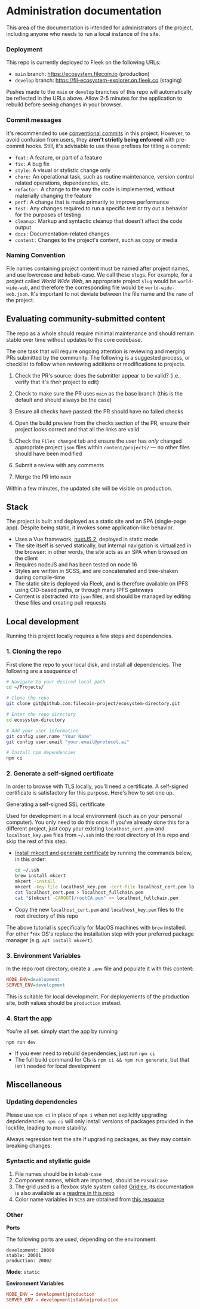 # Administration documentation

This area of the documentation is intended for administrators of the project, including anyone who needs to run a local instance of the site.

### Deployment

This repo is currently deployed to Fleek on the following URLs:

- `main` branch: https://ecosystem.filecoin.io (production)
- `develop` branch: https://fil-ecosystem-explorer.on.fleek.co (staging)

Pushes made to the `main` or `develop` branches of this repo will automatically be reflected in the URLs above. Allow 2-5 minutes for the application to rebuild before seeing changes in your browser.

### Commit messages

It's recommended to use [conventional commits](https://www.conventionalcommits.org/en/v1.0.0/) in this project. However, to avoid confusion from users, they **aren't strictly being enforced** with pre-commit hooks. Still, it's advisable to use these prefixes for titling a commit:

- `feat:` A feature, or part of a feature
- `fix:` A bug fix
- `style:` A visual or stylistic change only
- `chore:` An operational task, such as routine maintenance, version control related operations, dependencies, etc.
- `refactor:` A change to the way the code is implemented, without materially changing the feature
- `perf:` A change that is made primarily to improve performance
- `test:` Any changes required to run a specific test or try out a behavior for the purposes of testing
- `cleanup:` Markup and syntactic cleanup that doesn't affect the code output
- `docs:` Documentation-related changes
- `content:` Changes to the project's content, such as copy or media

### Naming Convention

File names containing project content must be named after project names, and use lowercase and kebab-case. We call these `slug`s. 
For example, for a project called _World Wide Web_, an appropriate project `slug` would be `world-wide-web`, and therefore the corresponding file would be `world-wide-web.json`. It's important to not deviate between the file name and the `name` of the project.

## Evaluating community-submitted content

The repo as a whole should require minimal maintenance and should remain stable over time without updates to the core codebase.

The one task that will require ongoing attention is reviewing and merging PRs submitted by the community. The following is a suggested process, or checklist to follow when reviewing additions or modifications to projects.

1. Check the PR's source: does the submitter appear to be valid? (i.e., verify that it's _their_ project to edit)

2. Check to make sure the PR uses `main` as the base branch (this is the default and should always be the case)

3. Ensure all checks have passed: the PR should have no failed checks

4. Open the build preview from the checks section of the PR, ensure their project looks correct and that all the links are valid

5. Check the `Files changed` tab and ensure the user has _only_ changed appropriate project `json` files within `content/projects/` — no other files should have been modified

6. Submit a review with any comments

7. Merge the PR into `main`

Within a few minutes, the updated site will be visible on production.


## Stack

The project is built and deployed as a static site and an SPA (single-page app). Despite being static, it invokes some application-like behavior.

- Uses a Vue framework, [nuxtJS 2](https://nuxtjs.org/), deployed in static mode
- The site itself is served statically, but internal navigation is virtualized in the browser: in other words, the site acts as an SPA when browsed on the client
- Requires nodeJS and has been tested on node 16
- Styles are written in SCSS, and are concatenated and tree-shaken during compile-time
- The static site is deployed via Fleek, and is therefore available on IPFS using CID-based paths, or through many IPFS gateways
- Content is abstracted into `json` files, and should be managed by editing these files and creating pull requests


## Local development

Running this project locally requires a few steps and dependencies.

### 1. Cloning the repo

First clone the repo to your local disk, and install all dependencies. The following are a ssequence of

```zsh
# Navigate to your desired local path
cd ~/Projects/

# Clone the repo
git clone git@github.com:filecoin-project/ecosystem-directory.git

# Enter the repo directory
cd ecosystem-directory

# Add your user information
git config user.name "Your Name"
git config user.email "your.email@protocol.ai"

# Install npm dependencies
npm ci
```

### 2. Generate a self-signed certificate

In order to browse with TLS locally, you'll need a certificate. A self-signed certificate is satisfactory for this purpose. Here's how to set one up.

Generating a self-signed SSL certificate

Used for development in a local environment (such as on your personal computer). You only need to do this once. If you've already done this for a different project, just copy your existing `localhost_cert.pem` and `localhost_key.pem` files from `~/.ssh` into the root directory of this repo and skip the rest of this step.

- [Install mkcert and generate certificate](https://github.com/FiloSottile/mkcert) by running the commands below, in this order:
  ```zsh
  cd ~/.ssh
  brew install mkcert
  mkcert -install
  mkcert -key-file localhost_key.pem -cert-file localhost_cert.pem localhost 127.0.0.1
  cat localhost_cert.pem > localhost_fullchain.pem
  cat "$(mkcert -CAROOT)/rootCA.pem" >> localhost_fullchain.pem
  ```
- Copy the new `localhost_cert.pem` and `localhost_key.pem` files to the root directory of this repo

The above tutorial is specifically for MacOS machines with `brew` installed. For other *nix OS's replace the installation step with your preferred package manager (e.g. `apt install mkcert`).

### 3. Environment Variables

In the repo root directory, create a `.env` file and populate it with this content:

```ini
NODE_ENV=development
SERVER_ENV=development
```

This is suitable for local development. For deployements of the production site, both values should be `production` instead.

### 4. Start the app

You're all set. simply start the app by running 

```
npm run dev
```

- If you ever need to rebuild dependencies, just run `npm ci`
- The full build command for CIs is `npm ci && npm run generate`, but that isn't needed for local development

## Miscellaneous

### Updating dependencies

Please use `npm ci` in place of `npm i` when not explicitly upgrading depdendencies. `npm ci` will only install versions of packages provided in the lockfile, leading to more stability. 

Always regression test the site if upgrading packages, as they may contain breaking changes.

### Syntactic and stylistic guide

1. File names should be in `kebab-case`
2. Component names, which are imported, should be `PascalCase`
3. The grid used is a flexbox style system called [Gridlex](https://gridlex.devlint.fr/), its documentation is also available as a [readme in this repo](assets/scss/grid/README.md)
4. Color name variables in `SCSS` are obtained from [this resource](https://chir.ag/projects/name-that-color/)


### Other

**Ports**

The following ports are used, depending on the environment.

```
development: 20000
stable: 20001
production: 20002
```

**Mode**: `static`

**Environment Variables**

```ini
NODE_ENV → development|production
SERVER_ENV → development|stable|production
```
